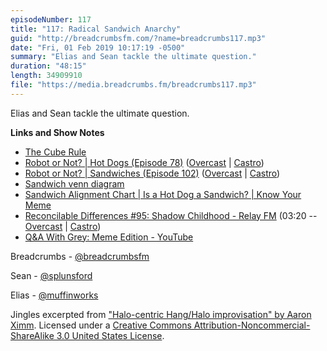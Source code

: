 ```yaml
---
episodeNumber: 117
title: "117: Radical Sandwich Anarchy"
guid: "http://breadcrumbsfm.com/?name=breadcrumbs117.mp3"
date: "Fri, 01 Feb 2019 10:17:19 -0500"
summary: "Elias and Sean tackle the ultimate question."
duration: "48:15"
length: 34909910
file: "https://media.breadcrumbs.fm/breadcrumbs117.mp3"
---
```

Elias and Sean tackle the ultimate question.

**Links and Show Notes**
- [The Cube Rule](http://cuberule.com/)
- [Robot or Not? | Hot Dogs (Episode 78)](https://www.theincomparable.com/robot/78/) ([Overcast](https://overcast.fm/+Ep2R4lAJ4) | [Castro](https://castro.fm/episode/wyOFPu))
- [Robot or Not? | Sandwiches (Episode 102)](https://www.theincomparable.com/robot/102/) ([Overcast](https://overcast.fm/+Ep2RJ6JT8) | [Castro](https://castro.fm/episode/u2qRIi))
- [Sandwich venn diagram](https://twitter.com/fuchylo17/status/887712821471043584)
- [Sandwich Alignment Chart | Is a Hot Dog a Sandwich? | Know Your Meme](https://knowyourmeme.com/photos/1249778-is-a-hot-dog-a-sandwich)
- [Reconcilable Differences #95: Shadow Childhood - Relay FM](http://relay.fm/rd/95) (03:20 -- [Overcast](https://overcast.fm/+E5IO8ufO4/03:20) | [Castro](https://castro.fm/episode/le8taE#03:20))
- [Q&A With Grey: Meme Edition - YouTube](https://youtu.be/QC-cMv0e3Dc?t=211)

Breadcrumbs - [@breadcrumbsfm](https://twitter.com/breadcrumbsfm)

Sean - [@splunsford](https://twitter.com/splunsford)

Elias - [@muffinworks](https://twitter.com/muffinworks)

Jingles excerpted from ["Halo-centric Hang/Halo improvisation" by Aaron Ximm](http://freemusicarchive.org/music/aaron_ximm/handpans_and_the_hang/). Licensed under a [Creative Commons Attribution-Noncommercial-ShareAlike 3.0 United States License](http://creativecommons.org/licenses/by-nc-sa/3.0/us/).